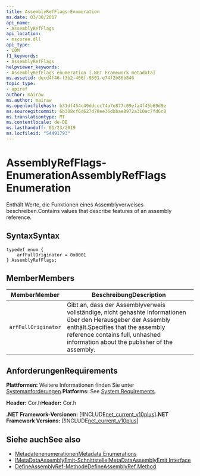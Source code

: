 ```yaml
---
title: AssemblyRefFlags-Enumeration
ms.date: 03/30/2017
api_name:
- AssemblyRefFlags
api_location:
- mscoree.dll
api_type:
- COM
f1_keywords:
- AssemblyRefFlags
helpviewer_keywords:
- AssemblyRefFlags enumeration [.NET Framework metadata]
ms.assetid: decd4f46-f3b2-466f-9501-e74f2b86b846
topic_type:
- apiref
author: mairaw
ms.author: mairaw
ms.openlocfilehash: b31df454c49ddccc74a7e877c09efa4f45b69d9e
ms.sourcegitcommit: 6b308cf6d627d78ee36dbbae8972a310ac7fd6c8
ms.translationtype: MT
ms.contentlocale: de-DE
ms.lasthandoff: 01/23/2019
ms.locfileid: "54491793"
---
```

# <a name="assemblyrefflags-enumeration"></a><span data-ttu-id="5f524-102">AssemblyRefFlags-Enumeration</span><span class="sxs-lookup"><span data-stu-id="5f524-102">AssemblyRefFlags Enumeration</span></span>
<span data-ttu-id="5f524-103">Enthält Werte, die Funktionen eines Assemblyverweises beschreiben.</span><span class="sxs-lookup"><span data-stu-id="5f524-103">Contains values that describe features of an assembly reference.</span></span>  
  
## <a name="syntax"></a><span data-ttu-id="5f524-104">Syntax</span><span class="sxs-lookup"><span data-stu-id="5f524-104">Syntax</span></span>  
  
```  
typedef enum {  
    arfFullOriginator = 0x0001  
} AssemblyRefFlags;  
```  
  
## <a name="members"></a><span data-ttu-id="5f524-105">Member</span><span class="sxs-lookup"><span data-stu-id="5f524-105">Members</span></span>  
  
|<span data-ttu-id="5f524-106">Member</span><span class="sxs-lookup"><span data-stu-id="5f524-106">Member</span></span>|<span data-ttu-id="5f524-107">Beschreibung</span><span class="sxs-lookup"><span data-stu-id="5f524-107">Description</span></span>|  
|------------|-----------------|  
|`arfFullOriginator`|<span data-ttu-id="5f524-108">Gibt an, dass der Assemblyverweis vollständige, nicht gehashte Informationen über den Herausgeber der Assembly enthält.</span><span class="sxs-lookup"><span data-stu-id="5f524-108">Specifies that the assembly reference contains full, unhashed information about the publisher of the assembly.</span></span>|  
  
## <a name="requirements"></a><span data-ttu-id="5f524-109">Anforderungen</span><span class="sxs-lookup"><span data-stu-id="5f524-109">Requirements</span></span>  
 <span data-ttu-id="5f524-110">**Plattformen:** Weitere Informationen finden Sie unter [Systemanforderungen](../../../../docs/framework/get-started/system-requirements.md).</span><span class="sxs-lookup"><span data-stu-id="5f524-110">**Platforms:** See [System Requirements](../../../../docs/framework/get-started/system-requirements.md).</span></span>  
  
 <span data-ttu-id="5f524-111">**Header:** Cor.h</span><span class="sxs-lookup"><span data-stu-id="5f524-111">**Header:** Cor.h</span></span>  
  
 <span data-ttu-id="5f524-112">**.NET Framework-Versionen:** [!INCLUDE[net_current_v10plus](../../../../includes/net-current-v10plus-md.md)]</span><span class="sxs-lookup"><span data-stu-id="5f524-112">**.NET Framework Versions:** [!INCLUDE[net_current_v10plus](../../../../includes/net-current-v10plus-md.md)]</span></span>  
  
## <a name="see-also"></a><span data-ttu-id="5f524-113">Siehe auch</span><span class="sxs-lookup"><span data-stu-id="5f524-113">See also</span></span>
- [<span data-ttu-id="5f524-114">Metadatenenumerationen</span><span class="sxs-lookup"><span data-stu-id="5f524-114">Metadata Enumerations</span></span>](../../../../docs/framework/unmanaged-api/metadata/metadata-enumerations.md)
- [<span data-ttu-id="5f524-115">IMetaDataAssemblyEmit-Schnittstelle</span><span class="sxs-lookup"><span data-stu-id="5f524-115">IMetaDataAssemblyEmit Interface</span></span>](../../../../docs/framework/unmanaged-api/metadata/imetadataassemblyemit-interface.md)
- [<span data-ttu-id="5f524-116">DefineAssemblyRef-Methode</span><span class="sxs-lookup"><span data-stu-id="5f524-116">DefineAssemblyRef Method</span></span>](../../../../docs/framework/unmanaged-api/metadata/imetadataassemblyemit-defineassemblyref-method.md)
